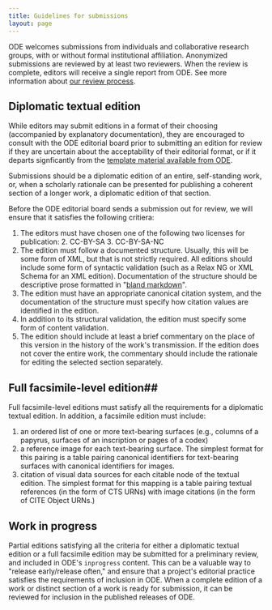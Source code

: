 ```yaml
---
title: Guidelines for submissions
layout: page
---
```


ODE welcomes submissions from individuals and collaborative research groups, with or without formal institutional affiliation.  Anonymized submissions are reviewed by at least two reviewers.  When the review is complete, editors will receive a single report from ODE.  See more information about [our review process](../see-do-teach).


## Diplomatic textual edition ##

While editors may submit editions in a format of their choosing (accompanied by explanatory documentation), they are encouraged to consult with the ODE editorial board prior to submitting an edition for review if they are uncertain about the acceptability of their editorial format, or if it departs signficantly from the [template material available from ODE](../templates).  

Submissions should be a diplomatic edition of an entire, self-standing work, or, when a scholarly rationale can be presented for publishing a coherent section of a longer work, a diplomatic edition of that section.


Before the ODE editorial board sends a submission out for review, we will ensure that it satisfies the following critiera:

1. The editors must have chosen one of the following two licenses for publication:
    2. CC-BY-SA
    3. CC-BY-SA-NC
1. The edition must follow a documented structure. Usually, this will be some form of XML, but that is not strictly required.  All editions should include some form of syntactic validation (such as a Relax NG or XML Schema for an XML edition).  Documentation of the structure should be descriptive prose formatted in "[bland markdown](../markdown)".
2. The edition must have an appropriate canonical citation system, and the documentation of the structure must specify how citation values are identified in the edition.
3. In addition to its structural validation, the edition must specify some form of content validation.
4. The edition should include at least a  brief commentary on the place of this version in the history of the work's transmission.  If the edition does not cover the entire work, the commentary should include the rationale for editing the selected section separately.



## Full facsimile-level edition##

Full facsimile-level editions must satisfy all the requirements for a diplomatic textual edition.  In addition, a facsimile edition must include:


1. an ordered list of one or more text-bearing surfaces (e.g., columns of a papyrus, surfaces of an inscription or pages of a codex)
2. a reference image for each text-bearing surface.   The simplest format for this pairing is a table pairing canonical identifiers for text-bearing surfaces with canonical identifiers for images.
1. citation of visual data sources for each citable node of the textual edition.  The simplest format for this mapping is a table pairing textual references (in the form of CTS URNs) with image citations (in the form of CITE Object URNs.)



## Work in progress  ##


Partial editions satisfying all the criteria for either a diplomatic textual edition or a full facsimile edition may be submitted for a preliminary review, and included in ODE's `inprogress` content.  This can be a valuable way to "release early/release often," and ensure that a project's editorial practice satisfies the requirements of inclusion in ODE.   When a complete edition of a work or distinct section of a work is ready for submission, it can be reviewed for inclusion in the published releases of ODE.





